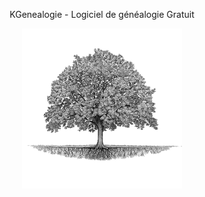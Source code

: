<p align="center">
 KGenealogie - Logiciel de généalogie Gratuit
</p>

<p align="center">
<img src="https://github.com/Vroman-Cedric/KGenealogie/blob/main/Logo_Arbre.png" width="256" height="256">
</p>
